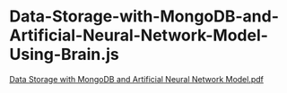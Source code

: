 # Data-Storage-with-MongoDB-and-Artificial-Neural-Network-Model-Using-Brain.js

[Data Storage with MongoDB and Artificial Neural Network Model.pdf](https://github.com/user-attachments/files/19726759/Data.Storage.with.MongoDB.and.Artificial.Neural.Network.Model.pdf)
